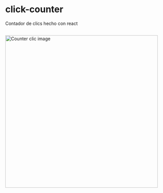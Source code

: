 # click-counter

Contador de clics hecho con react

## 

<img src="https://user-images.githubusercontent.com/84317022/177674976-4de08aa6-3ab8-4ed2-8b30-1fb9e20a1973.jpg" alt="Counter clic image" style="width: 50vw;"/>


